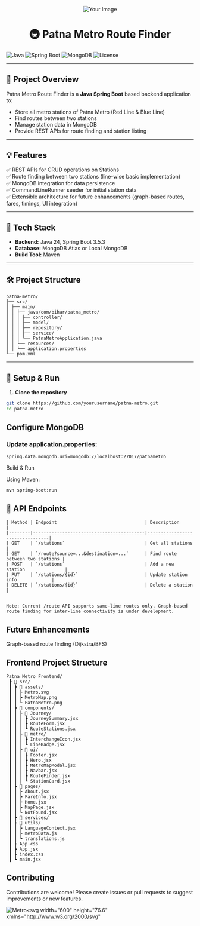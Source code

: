 <p align="center">
  <img src="https://github.com/user-attachments/assets/48e4e3fd-ac1e-4a05-8da4-8e2e13262eb7" alt="Your Image" />
</p>
<h1 align="center">🚇 Patna Metro Route Finder</h1>

<!-- 
![Uploadin<?xml version="1.0"?>
<svg width="600" height="76.6" xmlns="http://www.w3.org/2000/svg" xmlns:svg="http://www.w3.org/2000/svg" enable-background="new 0 0 600 76.6" version="1.1" xml:space="preserve">
 <style type="text/css">.st0{fill:none;stroke:#E7E6DD;stroke-miterlimit:10;}
.st1{fill:none;stroke:#E7E6DD;stroke-width:0.93;stroke-miterlimit:10;}
.st2{fill:#D40000;}  /* Only changed this to red */
.st3{fill:#D40000;}  /* Only changed this to red */
.st4{fill:#FFFFFF;}
.st5{fill:#D40000;}  /* Only changed this to red */
.st6{fill:none;stroke:#CFD64D;stroke-width:1.8074;stroke-miterlimit:10;}
.st7{fill:none;stroke:#092E8C;stroke-width:0.794;stroke-miterlimit:10;}
.st8{fill:#E7E6DD;}

#english{ 
  opacity:0;
  -webkit-animation:linear infinite;
  -webkit-animation-name: hideEnglish;
  -webkit-animation-duration: 15s;
  -webkit-animation-delay: 15s;
}
#hindi{ 
  opacity:0;
  -webkit-animation:linear infinite;
  -webkit-animation-name: hideHindi;
  -webkit-animation-duration: 15s;
}
#english-first{ 
  opacity:0;
  -webkit-animation:linear;
  -webkit-animation-name: hideEnglish1;
  -webkit-animation-duration: 15s;
  -webkit-animation-iteration-count: 1;
}
#train_1_{
  transform: translateX(-100%);
  -webkit-animation:linear infinite;
  -webkit-animation-name: run;
  -webkit-animation-duration: 15s;
}     
@keyframes run {
  0% { transform: translateX(-100%); }
  30% { transform: translateX(100%); }
  55% { transform: translateX(100%); }
  85% { transform: translateX(-100%);}
  100% { transform: translateX(-100%); }
}
@keyframes hideHindi {
  0% { opacity: 0;}
  15% { opacity: 0; }
  16% { opacity: 1; }
  70% { opacity: 1;}
  71% { opacity: 0; }
  100% { opacity: 0; }
}
@keyframes hideEnglish1 {
  0% { opacity: 0;}
  14.7% { opacity: 0; }
  15.1% { opacity: 0; }
  70% { opacity: 0;}
  71% { opacity: 1; }
  100% { opacity: 1; }
}
@keyframes hideEnglish {
  0% { opacity: 1;}
  14.7% { opacity: 1; }
  15.1% { opacity: 0; }
  70% { opacity: 0;}
  71% { opacity: 1; }
  100% { opacity: 1; }
}</style>
 <g class="layer">
  <title>Layer 1</title>
  <g id="bridge">
   <g id="bridge_1_">
    <line class="st0" id="svg_1" x1="0" x2="600" y1="26.6" y2="26.6"/>
    <line class="st1" id="svg_2" x1="16" x2="584" y1="39.1" y2="39.1"/>
    <line class="st1" id="svg_3" x1="35.5" x2="35.5" y1="38.6" y2="76.6"/>
    <line class="st1" id="svg_4" x1="49.5" x2="49.5" y1="38.6" y2="76.6"/>
    <line class="st1" id="svg_5" x1="138.1" x2="138.1" y1="38.6" y2="76.6"/>
    <line class="st1" id="svg_6" x1="152.1" x2="152.1" y1="38.6" y2="76.6"/>
    <line class="st1" id="svg_7" x1="240.7" x2="240.7" y1="38.6" y2="76.6"/>
    <line class="st1" id="svg_8" x1="254.7" x2="254.7" y1="38.6" y2="76.6"/>
    <line class="st1" id="svg_9" x1="343.3" x2="343.3" y1="38.6" y2="76.6"/>
    <line class="st1" id="svg_10" x1="357.3" x2="357.3" y1="38.6" y2="76.6"/>
    <line class="st1" id="svg_11" x1="445.9" x2="445.9" y1="38.6" y2="76.6"/>
    <line class="st1" id="svg_12" x1="459.9" x2="459.9" y1="38.6" y2="76.6"/>
    <line class="st1" id="svg_13" x1="548.5" x2="548.5" y1="38.6" y2="76.6"/>
    <line class="st1" id="svg_14" x1="562.5" x2="562.5" y1="38.6" y2="76.6"/>
   </g>
  </g>
  <g id="english">
   <!-- English text (shown when going left) -->
   <!--
   <text fill="#D40000" font-family="Arial" font-size="14" id="english-text" text-anchor="middle" x="300" y="20">Patna Metro</text>
  </g>
  <g id="hindi">
   <!-- Hindi text (shown when going right) -->
   <!--
   <text fill="#D40000" font-family="Arial" font-size="14" id="hindi-text" text-anchor="middle" x="300" y="20">पटना मेट्रो</text>
  </g>
  <g id="train_1_">
   <path class="st3" d="m175.1,26.4l-82.3,0c0.1,-12.3 10.2,-22.2 22.6,-22.1l0,0l59.8,0" id="svg_122"/>
   <path class="st4" d="m128.3,8.6" id="svg_123"/>
   <rect class="st5" height="22.1" id="svg_124" width="1.4" x="175.1" y="4.3"/>
   <rect class="st5" height="22.1" id="svg_125" width="1.4" x="258" y="4.3"/>
   <rect class="st5" height="22.1" id="svg_126" width="1.4" x="340.8" y="4.3"/>
   <rect class="st5" height="22.1" id="svg_127" width="1.4" x="423.5" y="4.3"/>
   <g id="svg_128">
    <line class="st6" id="svg_129" x1="112.2" x2="120.4" y1="25.6" y2="25.6"/>
    <line class="st6" id="svg_130" x1="136.3" x2="163.8" y1="25.6" y2="25.6"/>
    <rect class="st4" height="4.5" id="svg_131" width="27.6" x="136.2" y="18.9"/>
    <path class="st5" d="m133.4,26.4l-10.2,0l0,-15.2c-0.1,-1.3 0.8,-2.4 2.1,-2.6l6.2,0c1.3,0.1 2.2,1.3 2.1,2.6l0,0l-0.2,15.2z" id="svg_132"/>
    <line class="st7" id="svg_133" x1="128.3" x2="128.3" y1="8.8" y2="26.4"/>
    <path class="st5" d="m141.9,9.8l15.9,0c2.1,0 3.8,1.7 3.8,3.8l0,0.3c0,2.1 -1.7,3.8 -3.8,3.8l-15.9,0c-2.1,0 -3.8,-1.7 -3.8,-3.8l0,-0.3c0,-2.1 1.7,-3.8 3.8,-3.8z" id="svg_134"/>
    <line class="st6" id="svg_135" x1="114" x2="174.9" y1="5.2" y2="5.2"/>
    <path class="st5" d="m104.2,15.6c2.1,0 3.8,-1.7 3.8,-3.8l0,0l0,-0.3c0,-2.1 -1.7,-3.8 -3.8,-3.8l0,0l-0.6,0c-3.1,2 -5.9,4.7 -7.6,7.9l8.2,0z" id="svg_136"/>
   </g>
   <path class="st8" d="m130.5,0l16.7,0c2.4,0 4.3,1.9 4.3,4.3l0,0l-25.3,0c0,-2.3 1.9,-4.3 4.3,-4.3z" id="svg_137"/>
   <path class="st8" d="m450.3,0l16.7,0c2.4,0 4.3,1.9 4.3,4.3l0,0l-25.3,0c0,-2.3 1.9,-4.3 4.3,-4.3z" id="svg_138"/>
   <rect class="st3" height="22.1" id="svg_139" width="81.5" x="176.5" y="4.3"/>
   <g id="svg_140">
    <line class="st6" id="svg_141" x1="179.7" x2="207.3" y1="25.6" y2="25.6"/>
    <line class="st6" id="svg_142" x1="223.1" x2="250.7" y1="25.6" y2="25.6"/>
    <path class="st5" d="m220.4,26.4l-10.2,0l0,-15.2c-0.1,-1.3 0.8,-2.4 2.1,-2.6l6.2,0c1.3,0.1 2.2,1.3 2.1,2.6l0,0l-0.2,15.2z" id="svg_143"/>
    <line class="st7" id="svg_144" x1="215.2" x2="215.2" y1="8.8" y2="26.4"/>
    <path class="st5" d="m185.6,9.8l15.9,0c2.1,0 3.8,1.7 3.8,3.8l0,0.3c0,2.1 -1.7,3.8 -3.8,3.8l-15.9,0c-2.1,0 -3.8,-1.7 -3.8,-3.8l0,-0.3c0.1,-2.1 1.7,-3.8 3.8,-3.8z" id="svg_145"/>
    <path class="st5" d="m228.9,9.8l15.9,0c2.1,0 3.8,1.7 3.8,3.8l0,0.3c0,2.1 -1.7,3.8 -3.8,3.8l-15.9,0c-2.1,0 -3.8,-1.7 -3.8,-3.8l0,-0.3c0,-2.1 1.7,-3.8 3.8,-3.8z" id="svg_146"/>
    <line class="st6" id="svg_147" x1="176.5" x2="257.9" y1="5.2" y2="5.2"/>
    <rect class="st4" height="4.5" id="svg_148" width="27.6" x="179.7" y="18.8"/>
    <rect class="st4" height="4.5" id="svg_149" width="27.6" x="223.1" y="18.8"/>
    <path class="st8" d="m207.9,0l16.7,0c2.4,0 4.3,1.9 4.3,4.3l-25.3,0c-0.1,-2.4 1.9,-4.3 4.3,-4.3z" id="svg_150"/>
   </g>
   <rect class="st3" height="22.1" id="svg_151" width="81.5" x="259.3" y="4.3"/>
   <g id="svg_152">
    <line class="st6" id="svg_153" x1="262.5" x2="290.1" y1="25.6" y2="25.6"/>
    <line class="st6" id="svg_154" x1="306" x2="333.6" y1="25.6" y2="25.6"/>
    <path class="st5" d="m303.3,26.4l-10.3,0l0,-15.2c-0.1,-1.3 0.8,-2.4 2.1,-2.6l6.2,0c1.3,0.1 2.2,1.3 2.1,2.6l0,0l-0.1,15.2z" id="svg_155"/>
    <line class="st7" id="svg_156" x1="298" x2="298" y1="8.8" y2="26.4"/>
    <path class="st5" d="m268.5,9.8l15.9,0c2.1,0 3.8,1.7 3.8,3.8l0,0.3c0,2.1 -1.7,3.8 -3.8,3.8l-15.9,0c-2.1,0 -3.8,-1.7 -3.8,-3.8l0,-0.3c0,-2.1 1.7,-3.8 3.8,-3.8z" id="svg_157"/>
    <path class="st5" d="m311.7,9.8l15.9,0c2.1,0 3.8,1.7 3.8,3.8l0,0.3c0,2.1 -1.7,3.8 -3.8,3.8l-15.9,0c-2.1,0 -3.8,-1.7 -3.8,-3.8l0,-0.3c0.1,-2.1 1.7,-3.8 3.8,-3.8z" id="svg_158"/>
    <line class="st6" id="svg_159" x1="259.4" x2="340.8" y1="5.2" y2="5.2"/>
    <rect class="st4" height="4.5" id="svg_160" width="27.6" x="262.5" y="18.8"/>
    <rect class="st4" height="4.5" id="svg_161" width="27.6" x="306" y="18.8"/>
    <path class="st8" d="m290.7,0l16.7,0c2.4,0 4.3,1.9 4.3,4.3l-25.3,0c-0.1,-2.4 1.9,-4.3 4.3,-4.3z" id="svg_162"/>
   </g>
   <rect class="st3" height="22.1" id="svg_163" width="81.5" x="342" y="4.3"/>
   <g id="svg_164">
    <line class="st6" id="svg_165" x1="345.2" x2="372.8" y1="25.6" y2="25.6"/>
    <line class="st6" id="svg_166" x1="388.7" x2="416.3" y1="25.6" y2="25.6"/>
    <path class="st5" d="m386,26.4l-10.2,0l0,-15.2c-0.1,-1.3 0.8,-2.4 2.1,-2.6l6.2,0c1.3,0.1 2.2,1.3 2.1,2.6l0,0l-0.2,15.2z" id="svg_167"/>
    <line class="st7" id="svg_168" x1="380.7" x2="380.7" y1="8.8" y2="26.4"/>
    <path class="st5" d="m351.2,9.8l15.8,0c2.1,0 3.8,1.7 3.8,3.8l0,0.3c0,2.1 -1.7,3.8 -3.8,3.8l-15.9,0c-2.1,0 -3.8,-1.7 -3.8,-3.8l0,-0.3c0.1,-2.1 1.8,-3.8 3.9,-3.8z" id="svg_169"/>
    <path class="st5" d="m394.4,9.8l15.9,0c2.1,0 3.8,1.7 3.8,3.8l0,0.3c0,2.1 -1.7,3.8 -3.8,3.8l-15.9,0c-2.1,0 -3.8,-1.7 -3.8,-3.8l0,-0.3c0.1,-2.1 1.7,-3.8 3.8,-3.8z" id="svg_170"/>
    <line class="st6" id="svg_171" x1="342.1" x2="423.5" y1="5.2" y2="5.2"/>
    <rect class="st4" height="4.5" id="svg_172" width="27.6" x="345.2" y="18.8"/>
    <rect class="st4" height="4.5" id="svg_173" width="27.6" x="388.7" y="18.8"/>
    <path class="st8" d="m373.4,0l16.7,0c2.4,0 4.3,1.9 4.3,4.3l-25.3,0c-0.1,-2.4 1.9,-4.3 4.3,-4.3z" id="svg_174"/>
   </g>
   <path class="st3" d="m424.9,4.3l59.8,0l0,0c12.3,-0.1 22.5,9.8 22.6,22.1l-82.3,0" id="svg_175"/>
   <g id="svg_176">
    <line class="st6" id="svg_177" x1="479.6" x2="487.8" y1="25.6" y2="25.6"/>
    <line class="st6" id="svg_178" x1="436.2" x2="463.7" y1="25.6" y2="25.6"/>
    <rect class="st4" height="4.5" id="svg_179" width="27.6" x="436.3" y="18.9"/>
    <path class="st5" d="m466.5,11.2l0,0c-0.1,-1.4 0.8,-2.5 2.1,-2.6l6.2,0c1.3,0.2 2.2,1.4 2.1,2.6l0,15.3l-10.2,0l-0.2,-15.3z" id="svg_180"/>
    <line class="st7" id="svg_181" x1="471.7" x2="471.7" y1="26.4" y2="8.8"/>
    <path class="st5" d="m461.9,13.6l0,0.3c0,2.1 -1.7,3.8 -3.8,3.8l-15.9,0c-2.1,0 -3.8,-1.7 -3.8,-3.8l0,-0.3c0,-2.1 1.7,-3.8 3.8,-3.8l15.9,0c2.1,0 3.8,1.7 3.8,3.8z" id="svg_182"/>
    <line class="st6" id="svg_183" x1="425.1" x2="486" y1="5.2" y2="5.2"/>
    <path class="st5" d="m504.1,15.7c-1.8,-3.2 -4.5,-6 -7.6,-7.9l-0.6,0l0,0c-2.1,0 -3.8,1.7 -3.8,3.8l0,0.3l0,0c0,2.1 1.7,3.8 3.8,3.8l8.2,0z" id="svg_184"/>
   </g>
  </g>
 </g>
</svg>g Metro.svg…]()
-->

![Java](https://img.shields.io/badge/Java-17%2B-blue.svg)
![Spring Boot](https://img.shields.io/badge/Spring%20Boot-3.5.3-brightgreen.svg)
![MongoDB](https://img.shields.io/badge/MongoDB-%2324292e.svg?logo=mongodb&logoColor=white)
![License](https://img.shields.io/badge/License-MIT-green.svg)

---

## 📌 **Project Overview**

Patna Metro Route Finder is a **Java Spring Boot** based backend application to:

- Store all metro stations of Patna Metro (Red Line & Blue Line)
- Find routes between two stations
- Manage station data in MongoDB
- Provide REST APIs for route finding and station listing

---

## 💡 **Features**

✅ REST APIs for CRUD operations on Stations  
✅ Route finding between two stations (line-wise basic implementation)  
✅ MongoDB integration for data persistence  
✅ CommandLineRunner seeder for initial station data  
✅ Extensible architecture for future enhancements (graph-based routes, fares, timings, UI integration)

---

## 🚀 **Tech Stack**

- **Backend:** Java 24, Spring Boot 3.5.3
- **Database:** MongoDB Atlas or Local MongoDB
- **Build Tool:** Maven

---

## 🛠️ **Project Structure**
```
patna-metro/
├── src/
│ ├── main/
│ │ ├── java/com/bihar/patna_metro/
│ │ │ ├── controller/
│ │ │ ├── model/
│ │ │ ├── repository/
│ │ │ ├── service/
│ │ │ └── PatnaMetroApplication.java
│ │ └── resources/
│ │ └── application.properties
└── pom.xml
```

---

## 🔧 **Setup & Run**

1. **Clone the repository**

```bash
git clone https://github.com/yourusername/patna-metro.git
cd patna-metro
```

## **Configure MongoDB**

### Update application.properties:
```
spring.data.mongodb.uri=mongodb://localhost:27017/patnametro
```

Build & Run

Using Maven:
```
mvn spring-boot:run
```

## 📡 **API Endpoints**
```
| Method | Endpoint                                 | Description                     |
|--------|------------------------------------------|---------------------------------|
| GET    | `/stations`                              | Get all stations                |
| GET    | `/route?source=...&destination=...`      | Find route between two stations |
| POST   | `/stations`                              | Add a new station               |
| PUT    | `/stations/{id}`                         | Update station info             |
| DELETE | `/stations/{id}`                         | Delete a station                |


Note: Current /route API supports same-line routes only. Graph-based route finding for inter-line connectivity is under development.
```
## Future Enhancements
 Graph-based route finding (Dijkstra/BFS)

## Frontend Project Structure
```
Patna Metro Frontend/
 ┣ 📁 src/
 ┃ ┣ 📁 assets/
 ┃ ┃ ┣ Metro.svg
 ┃ ┃ ┣ MetroMap.png
 ┃ ┃ ┗ PatnaMetro.png
 ┃ ┣ 📁 components/
 ┃ ┃ ┣ 📁 Journey/
 ┃ ┃ ┃ ┣ JourneySummary.jsx
 ┃ ┃ ┃ ┣ RouteForm.jsx
 ┃ ┃ ┃ ┗ RouteStations.jsx
 ┃ ┃ ┣ 📁 metro/
 ┃ ┃ ┃ ┣ InterchangeIcon.jsx
 ┃ ┃ ┃ ┗ LineBadge.jsx
 ┃ ┃ ┣ 📁 ui/
 ┃ ┃ ┃ ┣ Footer.jsx
 ┃ ┃ ┃ ┣ Hero.jsx
 ┃ ┃ ┃ ┣ MetroMapModal.jsx
 ┃ ┃ ┃ ┣ Navbar.jsx
 ┃ ┃ ┃ ┣ RouteFinder.jsx
 ┃ ┃ ┃ ┗ StationCard.jsx
 ┃ ┣ 📁 pages/
 ┃ ┃ ┣ About.jsx
 ┃ ┃ ┣ FareInfo.jsx
 ┃ ┃ ┣ Home.jsx
 ┃ ┃ ┣ MapPage.jsx
 ┃ ┃ ┗ NotFound.jsx
 ┃ ┣ 📁 services/
 ┃ ┣ 📁 utils/
 ┃ ┃ ┣ LanguageContext.jsx
 ┃ ┃ ┣ metroData.js
 ┃ ┃ ┗ translations.js
 ┃ ┣ App.css
 ┃ ┣ App.jsx
 ┃ ┣ index.css
 ┃ ┗ main.jsx

```



## Contributing
Contributions are welcome! Please create issues or pull requests to suggest improvements or new features.






![Metro](https://github.com/user-attachments/assets/48e4e3fd-ac1e-4a05-8da4-8e2e13262eb7)<svg width="600" height="76.6" xmlns="http://www.w3.org/2000/svg"











